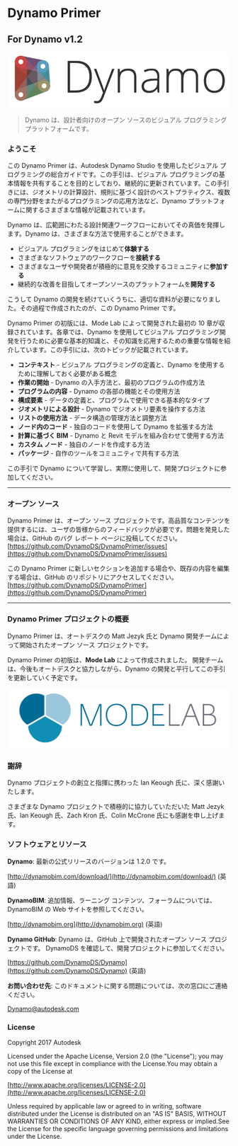 

# Dynamo Primer

## For Dynamo v1.2

![Dynamo ロゴ](images/dynamo_logo_dark-trim.png)

> Dynamo は、設計者向けのオープン ソースのビジュアル プログラミング プラットフォームです。

### ようこそ

この Dynamo Primer は、Autodesk Dynamo Studio を使用したビジュアル プログラミングの総合ガイドです。この手引は、ビジュアル プログラミングの基本情報を共有することを目的としており、継続的に更新されています。この手引きには、ジオメトリの計算設計、規則に基づく設計のベストプラティクス、複数の専門分野をまたがるプログラミングの応用方法など、Dynamo プラットフォームに関するさまざまな情報が記載されています。

Dynamo は、広範囲にわたる設計関連ワークフローにおいてその真価を発揮します。Dynamo は、さまざまな方法で使用することができます。

* ビジュアル プログラミングをはじめて**体験する**
* さまざまなソフトウェアのワークフローを**接続する**
* さまざまなユーザや開発者が積極的に意見を交換するコミュニティに**参加する**
* 継続的な改善を目指してオープンソースのプラットフォームを**開発する**

こうして Dynamo の開発を続けていくうちに、適切な資料が必要になりました。その過程で作成されたのが、この Dynamo Primer です。

Dynamo Primer の初版には、Mode Lab によって開発された最初の 10 章が収録されています。各章では、Dynamo を使用してビジュアル プログラミング開発を行うために必要な基本的知識と、その知識を応用するための重要な情報を紹介しています。この手引には、次のトピックが記載されています。

* **コンテキスト** - ビジュアル プログラミングの定義と、Dynamo を使用するために理解しておく必要がある概念
* **作業の開始** - Dynamo の入手方法と、最初のプログラムの作成方法
* **プログラムの内容** - Dynamo の各部の機能とその使用方法
* **構成要素** - データの定義と、プログラムで使用できる基本的なタイプ
* **ジオメトリによる設計** - Dynamo でジオメトリ要素を操作する方法
* **リストの使用方法** - データ構造の管理方法と調整方法
* **ノード内のコード** - 独自のコードを使用して Dynamo を拡張する方法
* **計算に基づく BIM** - Dynamo と Revit モデルを組み合わせて使用する方法
* **カスタム ノード** - 独自のノードを作成する方法
* **パッケージ** - 自作のツールをコミュニティで共有する方法

この手引で Dynamo について学習し、実際に使用して、開発プロジェクトに参加してください。

---

### オープン ソース

Dynamo Primer は、オープン ソース プロジェクトです。高品質なコンテンツを提供するには、ユーザの皆様からのフィードバックが必要です。問題を発見した場合は、GitHub のバグ レポート ページに投稿してください。[https://github.com/DynamoDS/DynamoPrimer/issues](https://github.com/DynamoDS/DynamoPrimer/issues)

この Dynamo Primer に新しいセクションを追加する場合や、既存の内容を編集する場合は、GitHub のリポジトリにアクセスしてください。[https://github.com/DynamoDS/DynamoPrimer](https://github.com/DynamoDS/DynamoPrimer)

---

### Dynamo Primer プロジェクトの概要

Dynamo Primer は、オートデスクの Matt Jezyk 氏と Dynamo 開発チームによって開始されたオープン ソース プロジェクトです。

Dynamo Primer の初版は、**Mode Lab** によって作成されました。 開発チームは、今後もオートデスクと協力しながら、Dynamo の開発と平行してこの手引を更新していく予定です。

[![](images/MODELAB_Logo.png)](http://modelab.is)

### 謝辞

Dynamo プロジェクトの創立と指揮に携わった Ian Keough 氏に、深く感謝いたします。

さまざまな Dynamo プロジェクトで積極的に協力していただいた Matt Jezyk 氏、Ian Keough 氏、Zach Kron 氏、Colin McCrone 氏にも感謝を申し上げます。

### ソフトウェアとリソース

**Dynamo**: 最新の公式リリースのバージョンは 1.2.0 です。

[http://dynamobim.com/download/](http://dynamobim.com/download/) (英語)

**DynamoBIM**: 追加情報、ラーニング コンテンツ、フォーラムについては、DynamoBIM の Web サイトを参照してください。

[http://dynamobim.org](http://dynamobim.org) (英語)

**Dynamo GitHub**: Dynamo は、GitHub 上で開発されたオープン ソース プロジェクトです。 DynamoDS を確認して、開発プロジェクトに参加してください。

[https://github.com/DynamoDS/Dynamo](https://github.com/DynamoDS/Dynamo) (英語)

**お問い合わせ先**: このドキュメントに関する問題については、次の窓口にご連絡ください。

Dynamo@autodesk.com

### License

Copyright 2017 Autodesk

Licensed under the Apache License, Version 2.0 (the "License"); you may not use this file except in compliance with the License.You may obtain a copy of the License at

[http://www.apache.org/licenses/LICENSE-2.0](http://www.apache.org/licenses/LICENSE-2.0)

Unless required by applicable law or agreed to in writing, software distributed under the License is distributed on an "AS IS" BASIS, WITHOUT WARRANTIES OR CONDITIONS OF ANY KIND, either express or implied.See the License for the specific language governing permissions and limitations under the License.

